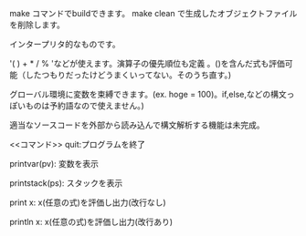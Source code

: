 make コマンドでbuildできます。
make clean で生成したオブジェクトファイルを削除します。

インタープリタ的なものです。

'( ) + * / % 'などが使えます。演算子の優先順位も定義 。()を含んだ式も評価可能（したつもりだったけどうまくいってない。そのうち直す。)

グローバル環境に変数を束縛できます。(ex. hoge = 100)。if,else,などの構文っぽいものは予約語なので使えません。)

適当なソースコードを外部から読み込んで構文解析する機能は未完成。


<<コマンド>>
quit:プログラムを終了

printvar(pv): 変数を表示

printstack(ps): スタックを表示     

print x: x(任意の式)を評価し出力(改行なし)      

println x:  x(任意の式)を評価し出力(改行あり)


